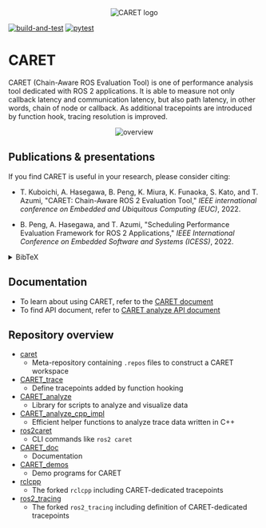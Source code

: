 <div align="center">
    <img src="https://user-images.githubusercontent.com/105265012/182009126-780f5e24-849f-4e0d-ac0e-b429e5d0b3fe.png" alt="CARET logo">
</div>

[![build-and-test](https://github.com/tier4/CARET_trace/actions/workflows/build-and-test.yaml/badge.svg)](https://github.com/tier4/CARET_trace/actions/workflows/build-and-test.yaml)
[![pytest](https://github.com/tier4/CARET_analyze/actions/workflows/pytest.yaml/badge.svg)](https://github.com/tier4/CARET_analyze/actions/workflows/pytest.yaml)

# CARET

CARET (Chain-Aware ROS Evaluation Tool) is one of performance analysis tool dedicated with ROS 2 applications. It is able to measure not only callback latency and communication latency, but also path latency, in other words, chain of node or callback. As additional tracepoints are introduced by function hook, tracing resolution is improved.

<div align="center">
    <img src="https://user-images.githubusercontent.com/105265012/182009138-bb9892c6-fa66-488c-bbb2-631df170fcf7.png" alt="overview">
</div>

## Publications & presentations
If you find CARET is useful in your research, please consider citing:
* T. Kuboichi, A. Hasegawa, B. Peng, K. Miura, K. Funaoka, S. Kato, and T. Azumi, "CARET: Chain-Aware ROS 2 Evaluation Tool," *IEEE international conference on Embedded and Ubiquitous Computing (EUC)*, 2022.

* B. Peng, A. Hasegawa, and T. Azumi, "Scheduling Performance Evaluation Framework for ROS 2 Applications," *IEEE International Conference on Embedded Software and Systems (ICESS)*, 2022.
<details>
<summary>BibTeX</summary>

```bibtex
@inproceedings{CARET,
title={{CARET}: Chain-{Aware} {ROS} 2 {Evaluation Tool}},
author={Kuboichi, Takahisa and Hasegawa, Atsushi and Peng, Bo and Miura, Keita and Funaoka, Kenji and Kato, Shinpei and Azumi, Takuya},
booktitle={Proceedings of IEEE international conference on embedded and ubiquitous computing (EUC)},
year={2022}}
```
```bibtex
@inproceedings{callback_scheduling,
title={Scheduling Performance Evaluation Framework for {ROS} 2 Applications},
author={Peng, Bo and Hasegawa, Atsushi and Azumi, Takuya},
booktitle={Proceedings of IEEE International Conference on Embedded Software and Systems (ICESS)},
year={2022}}
```
</details>

## Documentation

- To learn about using CARET, refer to the [CARET document](https://tier4.github.io/CARET_doc/main/)
- To find API document, refer to [CARET analyze API document](https://tier4.github.io/CARET_analyze/latest/)

## Repository overview

- [caret](https://github.com/tier4/caret)
  - Meta-repository containing `.repos` files to construct a CARET workspace
- [CARET_trace](https://github.com/tier4/CARET_trace)
  - Define tracepoints added by function hooking
- [CARET_analyze](https://github.com/tier4/CARET_analyze)
  - Library for scripts to analyze and visualize data
- [CARET_analyze_cpp_impl](https://github.com/tier4/CARET_analyze_cpp_impl.git)
  - Efficient helper functions to analyze trace data written in C++
- [ros2caret](https://github.com/tier4/ros2caret.git)
  - CLI commands like `ros2 caret`
- [CARET_doc](https://github.com/tier4/CARET_doc)
  - Documentation
- [CARET_demos](https://github.com/tier4/CARET_demos)
  - Demo programs for CARET
- [rclcpp](https://github.com/tier4/rclcpp/tree/v0.3.0)
  - The forked `rclcpp` including CARET-dedicated tracepoints
- [ros2_tracing](https://github.com/tier4/ros2_tracing/tree/v0.3.0)
  - The forked `ros2_tracing` including definition of CARET-dedicated tracepoints
